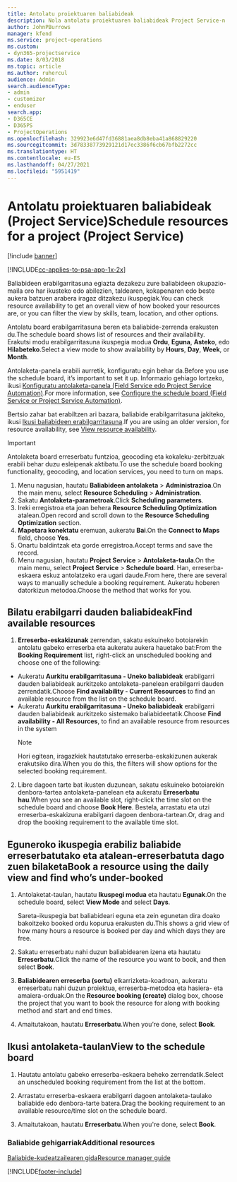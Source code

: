 ```yaml
---
title: Antolatu proiektuaren baliabideak
description: Nola antolatu proiektuaren baliabideak Project Service-n
author: JohnPBurrows
manager: kfend
ms.service: project-operations
ms.custom:
- dyn365-projectservice
ms.date: 8/03/2018
ms.topic: article
ms.author: ruhercul
audience: Admin
search.audienceType:
- admin
- customizer
- enduser
search.app:
- D365CE
- D365PS
- ProjectOperations
ms.openlocfilehash: 329923e6d47fd36881aea8db8eba41a868829220
ms.sourcegitcommit: 3d78338773929121d17ec3386f6cb67bfb2272cc
ms.translationtype: HT
ms.contentlocale: eu-ES
ms.lasthandoff: 04/27/2021
ms.locfileid: "5951419"
---
```

# <a name="schedule-resources-for-a-project-project-service"></a><span data-ttu-id="79159-103">Antolatu proiektuaren baliabideak (Project Service)</span><span class="sxs-lookup"><span data-stu-id="79159-103">Schedule resources for a project (Project Service)</span></span>

[!include [banner](../includes/psa-now-project-operations.md)]

[!INCLUDE[cc-applies-to-psa-app-1x-2x](../includes/cc-applies-to-psa-app-1x-2x.md)]

<span data-ttu-id="79159-104">Baliabideen erabilgarritasuna egiazta dezakezu zure baliabideen okupazio-maila oro har ikusteko edo abilezien, taldearen, kokapenaren edo beste aukera batzuen arabera iragaz ditzakezu ikuspegiak.</span><span class="sxs-lookup"><span data-stu-id="79159-104">You can check resource availability to get an overall view of how booked your resources are, or you can filter the view by skills, team, location, and other options.</span></span>  
  
<span data-ttu-id="79159-105">Antolatu board erabilgarritasuna beren eta baliabide-zerrenda erakusten du.</span><span class="sxs-lookup"><span data-stu-id="79159-105">The schedule board shows list of resources and their availability.</span></span> <span data-ttu-id="79159-106">Erakutsi modu erabilgarritasuna ikuspegia modua **Ordu**, **Eguna**, **Asteko**, edo **Hilabeteko**.</span><span class="sxs-lookup"><span data-stu-id="79159-106">Select a view mode to show availability by **Hours**, **Day**, **Week**, or **Month**.</span></span>  
  
<span data-ttu-id="79159-107">Antolaketa-panela erabili aurretik, konfiguratu egin behar da.</span><span class="sxs-lookup"><span data-stu-id="79159-107">Before you use the schedule board, it’s important to set it up.</span></span> <span data-ttu-id="79159-108">Informazio gehiago lortzeko, ikusi [Konfiguratu antolaketa-panela (Field Service edo Project Service Automation)](/dynamics365/field-service/configure-schedule-board).</span><span class="sxs-lookup"><span data-stu-id="79159-108">For more information, see [Configure the schedule board (Field Service or Project Service Automation)](/dynamics365/field-service/configure-schedule-board).</span></span>
  
<span data-ttu-id="79159-109">Bertsio zahar bat erabiltzen ari bazara, baliabide erabilgarritasuna jakiteko, ikusi [Ikusi baliabideen erabilgarritasuna](../psa/view-resource-availability.md).</span><span class="sxs-lookup"><span data-stu-id="79159-109">If you are using an older version, for resource availability, see [View resource availability](../psa/view-resource-availability.md).</span></span>  

> [!IMPORTANT]
>  <span data-ttu-id="79159-110">Antolaketa board erreserbatu funtzioa, geocoding eta kokaleku-zerbitzuak erabili behar duzu esleipenak aktibatu.</span><span class="sxs-lookup"><span data-stu-id="79159-110">To use the schedule board booking functionality, geocoding, and location services, you need to turn on maps.</span></span>  
> 
> 1. <span data-ttu-id="79159-111">Menu nagusian, hautatu **Baliabideen antolaketa** > **Administrazioa**.</span><span class="sxs-lookup"><span data-stu-id="79159-111">On the main menu, select **Resource Scheduling** > **Administration**.</span></span>  
> 2. <span data-ttu-id="79159-112">Sakatu **Antolaketa-parametroak**.</span><span class="sxs-lookup"><span data-stu-id="79159-112">Click **Scheduling parameters**.</span></span>  
> 3. <span data-ttu-id="79159-113">Ireki erregistroa eta joan behera **Resource Scheduling Optimization** atalean.</span><span class="sxs-lookup"><span data-stu-id="79159-113">Open record and scroll down to the **Resource Scheduling Optimization** section.</span></span>  
> 4. <span data-ttu-id="79159-114">**Mapetara konektatu** eremuan, aukeratu **Bai**.</span><span class="sxs-lookup"><span data-stu-id="79159-114">On the **Connect to Maps** field, choose **Yes**.</span></span>  
> 5. <span data-ttu-id="79159-115">Onartu baldintzak eta gorde erregistroa.</span><span class="sxs-lookup"><span data-stu-id="79159-115">Accept terms and save the record.</span></span>  
> 6. <span data-ttu-id="79159-116">Menu nagusian, hautatu **Project Service** > **Antolaketa-taula**.</span><span class="sxs-lookup"><span data-stu-id="79159-116">On the main menu, select **Project Service** > **Schedule board**.</span></span> <span data-ttu-id="79159-117">Han, erreserba-eskaera eskuz antolatzeko era ugari daude.</span><span class="sxs-lookup"><span data-stu-id="79159-117">From here, there are several ways to manually schedule a booking requirement.</span></span> <span data-ttu-id="79159-118">Aukeratu hoberen datorkizun metodoa.</span><span class="sxs-lookup"><span data-stu-id="79159-118">Choose the method that works for you.</span></span>
  
## <a name="find-available-resources"></a><span data-ttu-id="79159-119">Bilatu erabilgarri dauden baliabideak</span><span class="sxs-lookup"><span data-stu-id="79159-119">Find available resources</span></span>

1.  <span data-ttu-id="79159-120">**Erreserba-eskakizunak** zerrendan, sakatu eskuineko botoiarekin antolatu gabeko erreserba eta aukeratu aukera hauetako bat:</span><span class="sxs-lookup"><span data-stu-id="79159-120">From the **Booking Requirement** list, right-click an unscheduled booking and choose one of the following:</span></span>  
  
- <span data-ttu-id="79159-121">Aukeratu **Aurkitu erabilgarritasuna - Uneko baliabideak** erabilgarri dauden baliabideak aurkitzeko antolaketa-panelean erabilgarri dauden zerrendatik.</span><span class="sxs-lookup"><span data-stu-id="79159-121">Choose **Find availability - Current Resources** to find an available resource from the list on the schedule board.</span></span>  
- <span data-ttu-id="79159-122">Aukeratu **Aurkitu erabilgarritasuna - Uneko baliabideak** erabilgarri dauden baliabideak aurkitzeko sistemako baliabideetatik.</span><span class="sxs-lookup"><span data-stu-id="79159-122">Choose **Find availability - All Resources**, to find an available resource from resources in the system</span></span>  
   > [!NOTE]
   >  <span data-ttu-id="79159-123">Hori egitean, iragazkiek hautatutako erreserba-eskakizunen aukerak erakutsiko dira.</span><span class="sxs-lookup"><span data-stu-id="79159-123">When you do this, the filters will show options for the selected booking requirement.</span></span>  
  
2. <span data-ttu-id="79159-124">Libre dagoen tarte bat ikusten duzunean, sakatu eskuineko botoiarekin denbora-tartea antolaketa-panelean eta aukeratu **Erreserbatu hau**.</span><span class="sxs-lookup"><span data-stu-id="79159-124">When you see an available slot, right-click the time slot on the schedule board and choose **Book Here**.</span></span> <span data-ttu-id="79159-125">Bestela, arrastatu eta utzi erreserba-eskakizuna erabilgarri dagoen denbora-tartean.</span><span class="sxs-lookup"><span data-stu-id="79159-125">Or, drag and drop the booking requirement to the available time slot.</span></span>  
  

## <a name="book-a-resource-using-the-daily-view-and-find-whos-under-booked"></a><span data-ttu-id="79159-126">Eguneroko ikuspegia erabiliz baliabide erreserbatutako eta atalean-erreserbatuta dago zuen bilaketa</span><span class="sxs-lookup"><span data-stu-id="79159-126">Book a resource using the daily view and find who’s under-booked</span></span>
  
1.  <span data-ttu-id="79159-127">Antolaketat-taulan, hautatu **Ikuspegi modua** eta hautatu **Egunak**.</span><span class="sxs-lookup"><span data-stu-id="79159-127">On the schedule board, select **View Mode** and select **Days**.</span></span>  
  
    <span data-ttu-id="79159-128">Sareta-ikuspegia bat baliabideari eguna eta zein egunetan dira doako bakoitzeko booked ordu kopurua erakusten du.</span><span class="sxs-lookup"><span data-stu-id="79159-128">This shows a grid view of how many hours a resource is booked per day and which days they are free.</span></span>  
  
2.  <span data-ttu-id="79159-129">Sakatu erreserbatu nahi duzun baliabidearen izena eta hautatu **Erreserbatu**.</span><span class="sxs-lookup"><span data-stu-id="79159-129">Click the name of the resource you want to book, and then select **Book**.</span></span>  
  
3.  <span data-ttu-id="79159-130">**Baliabidearen erreserba (sortu)** elkarrizketa-koadroan, aukeratu erreserbatu nahi duzun proiektua, erreserba-metodoa eta hasiera- eta amaiera-orduak.</span><span class="sxs-lookup"><span data-stu-id="79159-130">On the **Resource booking (create)** dialog box, choose the project that you want to book the resource for along with booking method and start and end times.</span></span>  
  
4.  <span data-ttu-id="79159-131">Amaitutakoan, hautatu **Erreserbatu**.</span><span class="sxs-lookup"><span data-stu-id="79159-131">When you’re done, select **Book**.</span></span>  
  
## <a name="view-to-the-schedule-board"></a><span data-ttu-id="79159-132">Ikusi antolaketa-taulan</span><span class="sxs-lookup"><span data-stu-id="79159-132">View to the schedule board</span></span>
  
1.  <span data-ttu-id="79159-133">Hautatu antolatu gabeko erreserba-eskaera beheko zerrendatik.</span><span class="sxs-lookup"><span data-stu-id="79159-133">Select an unscheduled booking requirement from the list at the bottom.</span></span>  
  
2.  <span data-ttu-id="79159-134">Arrastatu erreserba-eskaera erabilgarri dagoen antolaketa-taulako baliabide edo denbora-tarte batera.</span><span class="sxs-lookup"><span data-stu-id="79159-134">Drag the booking requirement to an available resource/time slot on the schedule board.</span></span>  
  
3.  <span data-ttu-id="79159-135">Amaitutakoan, hautatu **Erreserbatu**.</span><span class="sxs-lookup"><span data-stu-id="79159-135">When you're done, select **Book**.</span></span>  
  
### <a name="additional-resources"></a><span data-ttu-id="79159-136">Baliabide gehigarriak</span><span class="sxs-lookup"><span data-stu-id="79159-136">Additional resources</span></span>  
 [<span data-ttu-id="79159-137">Baliabide-kudeatzailearen gida</span><span class="sxs-lookup"><span data-stu-id="79159-137">Resource manager guide</span></span>](../psa/resource-manager-guide.md)


[!INCLUDE[footer-include](../includes/footer-banner.md)]